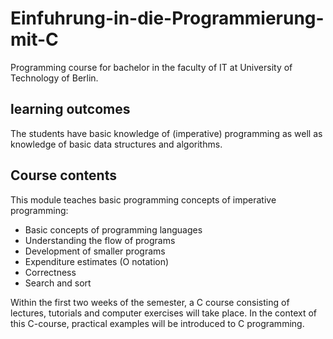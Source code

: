 # Einfuhrung-in-die-Programmierung-mit-C
Programming course for bachelor in the faculty of IT at University of Technology of Berlin.

## learning outcomes
The students have basic knowledge of (imperative) programming as well as knowledge of basic data structures and algorithms.
## Course contents
This module teaches basic programming concepts of imperative programming:
* Basic concepts of programming languages
* Understanding the flow of programs
* Development of smaller programs
* Expenditure estimates (O notation)
* Correctness
* Search and sort

Within the first two weeks of the semester, a C course consisting of lectures, tutorials and computer exercises will take place. In the context of this C-course, practical examples will be introduced to C programming.
